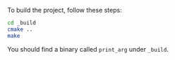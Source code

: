 To build the project, follow these steps:
```sh
cd _build
cmake ..
make
```

You should find a binary called `print_arg` under `_build`.

